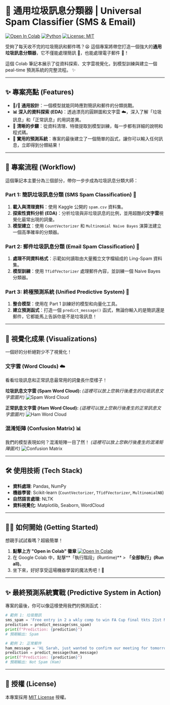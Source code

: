 # 💌 通用垃圾訊息分類器 | Universal Spam Classifier (SMS & Email)

[![Open In Colab](https://colab.research.google.com/assets/colab-badge.svg)](https://colab.research.google.com/github/vvchung/Universal_Spam_Classifier/blob/main/Universal_Spam_Classifier.ipynb)
[![Python](https://img.shields.io/badge/Python-3.8%2B-blue?logo=python)](https://www.python.org/)
[![License: MIT](https://img.shields.io/badge/License-MIT-yellow.svg)](https://opensource.org/licenses/MIT)

受夠了每天收不完的垃圾簡訊和郵件嗎？😫 
這個專案將帶您打造一個強大的**通用垃圾訊息分類器**，它不僅能處理簡訊 📱，也能處理電子郵件 📧！

這個 Colab 筆記本展示了從資料探索、文字雲視覺化，到模型訓練與建立一個 реаl-time 預測系統的完整流程。 ✨

---

## ✨ 專案亮點 (Features)

*   **📱/📧 通用設計**：一個模型就能同時應對簡訊和郵件的分類挑戰。
*   **📊 深入的資料探索 (EDA)**：透過漂亮的圓餅圖和文字雲 ☁️，深入了解「垃圾訊息」和「正常訊息」的用詞差異。
*   **📝 清晰的步驟**：從資料清理、特徵提取到模型訓練，每一步都有詳細的說明和程式碼。
*   **🚀 實用的預測系統**：專案的最後建立了一個簡單的函式，讓你可以輸入任何訊息，立即得到分類結果！

---

## 🚀 專案流程 (Workflow)

這個筆記本主要分為三個部分，帶你一步步成為垃圾訊息分類大師：

### **Part 1: 簡訊垃圾訊息分類 (SMS Spam Classification) 💬**
1.  **載入與清理資料**：使用 Kaggle 公開的 `spam.csv` 資料集。
2.  **探索性資料分析 (EDA)**：分析垃圾與非垃圾訊息的比例，並用超酷的**文字雲**視覺化最常出現的詞彙。
3.  **模型建立**：使用 `CountVectorizer` 和 `Multinomial Naive Bayes` 演算法建立一個高準確率的分類器。

### **Part 2: 郵件垃圾訊息分類 (Email Spam Classification) 📂**
1.  **處理不同資料格式**：示範如何讀取由大量獨立文字檔組成的 Ling-Spam 資料集。
2.  **模型訓練**：使用 `TfidfVectorizer` 處理郵件內容，並訓練一個 Naive Bayes 分類器。

### **Part 3: 終極預測系統 (Unified Predictive System) 🎯**
1.  **整合模型**：使用在 Part 1 訓練好的模型和向量化工具。
2.  **建立預測函式**：打造一個 `predict_message()` 函式，無論你輸入的是簡訊還是郵件，它都能馬上告訴你是不是垃圾訊息！

---

## 🎨 視覺化成果 (Visualizations)

一個好的分析絕對少不了視覺化！

### 文字雲 (Word Clouds) ☁️

看看垃圾訊息和正常訊息最常用的詞彙長什麼樣子！

**垃圾訊息文字雲 (Spam Word Cloud):**
*(這裡可以放上您執行後產生的垃圾訊息文字雲圖片)*
![Spam Word Cloud](https://i.imgur.com/your_spam_wordcloud_image.png)

**正常訊息文字雲 (Ham Word Cloud):**
*(這裡可以放上您執行後產生的正常訊息文字雲圖片)*
![Ham Word Cloud](https://i.imgur.com/your_ham_wordcloud_image.png)

### 混淆矩陣 (Confusion Matrix) 📊

我們的模型表現如何？混淆矩陣一目了然！
*(這裡可以放上您執行後產生的混淆矩陣圖片)*
![Confusion Matrix](https://i.imgur.com/your_confusion_matrix_image.png)

---

## 🛠️ 使用技術 (Tech Stack)

*   **資料處理**: Pandas, NumPy
*   **機器學習**: Scikit-learn (`CountVectorizer`, `TfidfVectorizer`, `MultinomialNB`)
*   **自然語言處理**: NLTK
*   **資料視覺化**: Matplotlib, Seaborn, WordCloud

---

## 🏃‍♀️ 如何開始 (Getting Started)

想親手試試看嗎？超級簡單！

1.  **點擊上方 "Open in Colab" 徽章** [![Open In Colab](https://colab.research.google.com/assets/colab-badge.svg)](https://colab.research.google.com/github/vvchung/Universal_Spam_Classifier/blob/main/Universal_Spam_Classifier.ipynb)
2.  在 Google Colab 中，點擊**「執行階段」(Runtime)** > **「全部執行」(Run all)**。
3.  坐下來，好好享受這場機器學習的魔法秀吧！🍿

---

## ✨ 最終預測系統實戰 (Predictive System in Action)

專案的最後，你可以像這樣使用我們的預測函式：

```python
# 範例 1: 垃圾簡訊
sms_spam = 'Free entry in 2 a wkly comp to win FA Cup final tkts 21st May 2005. Text FA to 87121 to receive entry question(std txt rate)'
prediction = predict_message(sms_spam)
print(f"Prediction: {prediction}")
# 預期輸出: Spam

# 範例 2: 正常郵件
ham_message = 'Hi Sarah, just wanted to confirm our meeting for tomorrow at 10 AM. Let me know if that still works for you.'
prediction = predict_message(ham_message)
print(f"Prediction: {prediction}")
# 預期輸出: Not Spam (Ham)
```

---

## 📄 授權 (License)

本專案採用 [MIT License](https://opensource.org/licenses/MIT) 授權。
